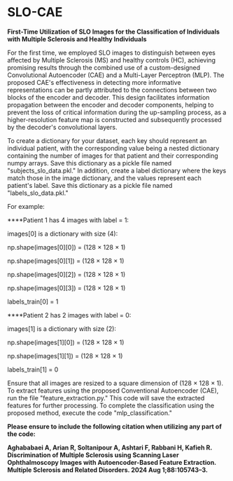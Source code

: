 # SLO-CAE
**First-Time Utilization of SLO Images for the Classification of Individuals with Multiple Sclerosis and Healthy Individuals**


For the first time, we employed SLO images to distinguish between eyes affected by Multiple Sclerosis (MS) and healthy controls (HC), achieving promising results through the combined use of a custom-designed Convolutional Autoencoder (CAE) and a Multi-Layer Perceptron (MLP). The proposed CAE's effectiveness in detecting more informative representations can be partly attributed to the connections between two blocks of the encoder and decoder. This design facilitates information propagation between the encoder and decoder components, helping to prevent the loss of critical information during the up-sampling process, as a higher-resolution feature map is constructed and subsequently processed by the decoder's convolutional layers.



To create a dictionary for your dataset, each key should represent an individual patient, with the corresponding value being a nested dictionary containing the number of images for that patient and their corresponding numpy arrays. Save this dictionary as a pickle file named "subjects_slo_data.pkl." In addition, create a label dictionary where the keys match those in the image dictionary, and the values represent each patient's label. Save this dictionary as a pickle file named "labels_slo_data.pkl."


For example:

****Patient 1 has 4 images with label = 1:

images[0] is a dictionary with size (4):

np.shape(images[0][0]) = (128 × 128 × 1)

np.shape(images[0][1]) = (128 × 128 × 1)

np.shape(images[0][2]) = (128 × 128 × 1)

np.shape(images[0][3]) = (128 × 128 × 1)


labels_train[0] = 1










****Patient 2 has 2 images with label = 0:


images[1] is a dictionary with size (2):

np.shape(images[1][0]) = (128 × 128 × 1)

np.shape(images[1][1]) = (128 × 128 × 1)

labels_train[1] = 0


Ensure that all images are resized to a square dimension of (128 × 128 × 1). To extract features using the proposed Conventional Autoencoder (CAE), run the file "feature_extraction.py." This code will save the extracted features for further processing. To complete the classification using the proposed method, execute the code "mlp_classification."






**Please ensure to include the following citation when utilizing any part of the code:**

**Aghababaei A, Arian R, Soltanipour A, Ashtari F, Rabbani H, Kafieh R. Discrimination of Multiple Sclerosis using Scanning Laser Ophthalmoscopy Images with Autoencoder-Based Feature Extraction. Multiple Sclerosis and Related Disorders. 2024 Aug 1;88:105743–3.**
